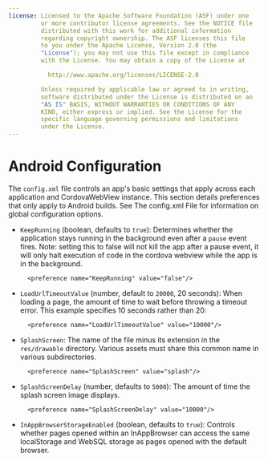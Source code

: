 ```yaml
---
license: Licensed to the Apache Software Foundation (ASF) under one
         or more contributor license agreements. See the NOTICE file
         distributed with this work for additional information
         regarding copyright ownership. The ASF licenses this file
         to you under the Apache License, Version 2.0 (the
         "License"); you may not use this file except in compliance
         with the License. You may obtain a copy of the License at

           http://www.apache.org/licenses/LICENSE-2.0

         Unless required by applicable law or agreed to in writing,
         software distributed under the License is distributed on an
         "AS IS" BASIS, WITHOUT WARRANTIES OR CONDITIONS OF ANY
         KIND, either express or implied. See the License for the
         specific language governing permissions and limitations
         under the License.
---
```


# Android Configuration

The `config.xml` file controls an app's basic settings that apply
across each application and CordovaWebView instance. This section
details preferences that only apply to Android builds. See The
config.xml File for information on global configuration options.

- `KeepRunning` (boolean, defaults to `true`): Determines whether the
  application stays running in the background even after a `pause`
  event fires. Note: setting this to false will not kill the app after
  a pause event, it will only halt execution of code in the cordova
  webview while the app is in the background.

        <preference name="KeepRunning" value="false"/>

- `LoadUrlTimeoutValue` (number, default to `20000`, 20 seconds): When loading a
  page, the amount of time to wait before throwing a timeout error.
  This example specifies 10 seconds rather than 20:

        <preference name="LoadUrlTimeoutValue" value="10000"/>

- `SplashScreen`: The name of the file minus its extension in the
  `res/drawable` directory.  Various assets must share this common
  name in various subdirectories.

        <preference name="SplashScreen" value="splash"/>

- `SplashScreenDelay` (number, defaults to `5000`): The amount of
  time the splash screen image displays.

        <preference name="SplashScreenDelay" value="10000"/>

- `InAppBrowserStorageEnabled` (boolean, defaults to `true`): Controls
  whether pages opened within an InAppBrowser can access the same
  localStorage and WebSQL storage as pages opened with the default
  browser.
